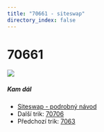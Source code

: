 ```yaml
---
title: "70661 - siteswap"
directory_index: false
---
```


# 70661

![](/animace/siteswap/70661.gif)

##### Kam dál

- [Siteswap - podrobný návod](/siteswap.html "Podrobné vysvětlení siteswapů..")
- Další trik: [70706](70706.html "Siteswap 70706")
- Předchozí trik: [7063](7063.html "Siteswap 7063")

